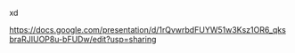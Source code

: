 
xd

https://docs.google.com/presentation/d/1rQvwrbdFUYW51w3Ksz1OR6_qksbraRJIUOP8u-bFUDw/edit?usp=sharing